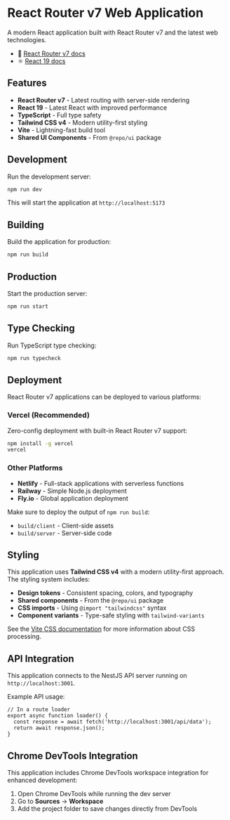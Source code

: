 # React Router v7 Web Application

A modern React application built with React Router v7 and the latest web technologies.

- 📖 [React Router v7 docs](https://reactrouter.com/7.6.3/)
- ⚛️ [React 19 docs](https://react.dev/)

## Features

- **React Router v7** - Latest routing with server-side rendering
- **React 19** - Latest React with improved performance  
- **TypeScript** - Full type safety
- **Tailwind CSS v4** - Modern utility-first styling
- **Vite** - Lightning-fast build tool
- **Shared UI Components** - From `@repo/ui` package

## Development

Run the development server:

```sh
npm run dev
```

This will start the application at `http://localhost:5173`

## Building

Build the application for production:

```sh
npm run build
```

## Production

Start the production server:

```sh
npm run start
```

## Type Checking

Run TypeScript type checking:

```sh
npm run typecheck
```

## Deployment

React Router v7 applications can be deployed to various platforms:

### Vercel (Recommended)
Zero-config deployment with built-in React Router v7 support:

```sh
npm install -g vercel
vercel
```

### Other Platforms
- **Netlify** - Full-stack applications with serverless functions
- **Railway** - Simple Node.js deployment
- **Fly.io** - Global application deployment

Make sure to deploy the output of `npm run build`:
- `build/client` - Client-side assets
- `build/server` - Server-side code

## Styling

This application uses **Tailwind CSS v4** with a modern utility-first approach. The styling system includes:

- **Design tokens** - Consistent spacing, colors, and typography
- **Shared components** - From the `@repo/ui` package
- **CSS imports** - Using `@import "tailwindcss"` syntax
- **Component variants** - Type-safe styling with `tailwind-variants`

See the [Vite CSS documentation](https://vitejs.dev/guide/features.html#css) for more information about CSS processing.

## API Integration

This application connects to the NestJS API server running on `http://localhost:3001`. 

Example API usage:

```tsx
// In a route loader
export async function loader() {
  const response = await fetch('http://localhost:3001/api/data');
  return await response.json();
}
```

## Chrome DevTools Integration

This application includes Chrome DevTools workspace integration for enhanced development:

1. Open Chrome DevTools while running the dev server
2. Go to **Sources** → **Workspace**
3. Add the project folder to save changes directly from DevTools

